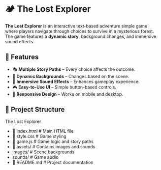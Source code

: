 # 🏕️ The Lost Explorer

**The Lost Explorer**  is an interactive text-based adventure simple game where players navigate through choices to survive in a mysterious forest. The game features a **dynamic story**, background changes, and immersive sound effects.

## 🌟 Features
- 🎭 **Multiple Story Paths** – Every choice affects the outcome.
- 🎨 **Dynamic Backgrounds** – Changes based on the scene.
- 🎵 **Immersive Sound Effects** – Enhances gameplay experience.
- 🎮 **Easy-to-Use UI** – Simple button-based controls.
- 📱 **Responsive Design** – Works on mobile and desktop.

## 📂 Project Structure
 The Lost Explorer 
 -  📄 index.html # Main HTML file 
 -  📄 style.css # Game styling 
 -  📄 game.js # Game logic and story paths 
 -  📂 assets/ # Contains images and sounds 
 -  images/ # Scene backgrounds 
 -  sounds/ # Game audio 
 -  📄 README.md # Project documentation
